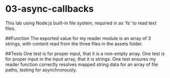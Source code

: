 # 03-async-callbacks
This lab using Node.js built-in file system, required in as 'fs' to read text files.

##Function
The exported value for my reader module is an array of 3 strings, with content read from the three files in the assets folder.

##Tests
One test is for proper input, that it is a non-empty array.
One test is for proper input in the input array, that it is strings.
One test ensures my reader function correctly resolves mapped string data for an array of file paths, testing for asynchronously.

